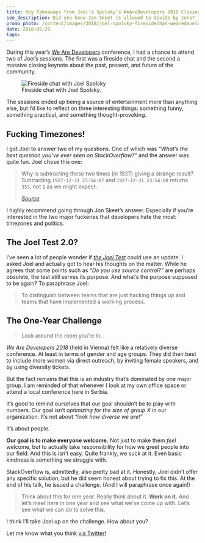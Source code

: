 ```yaml
---
title: Key Takeaways from Joel’s Spolsky’s WeAreDevelopers 2018 Closing Keynote
seo_description: Did you know Jon Skeet is allowed to divide by zero? It’s true.
promo_photo: /content/images/2018/joel-spolsky-firesidechat-wearedevelopers-2018.jpg
date: 2018-05-25
tags:
---
```

During this year’s [We Are Developers](https://www.wearedevelopers.com/) conference, I had a chance to attend two of Joel’s sessions. The first was a fireside chat and the second a massive closing keynote about the past, present, and future of the community.

<figure class="blog-post-image"><img src="/content/images/2018/joel-spolsky-firesidechat-wearedevelopers-2018.jpg" alt="Fireside chat with Joel Spolsky" /><figcaption>Fireside chat with Joel Spolsky.</figcaption></figure>

The sessions ended up being a source of entertainment more than anything else, but I’d like to reflect on three interesting things: something funny, something practical, and something thought-provoking.

## Fucking Timezones!

I got Joel to answer two of my questions. One of which was _“What’s the best question you’ve ever seen on StackOverflow?”_ and the answer was quite fun. Joel chose this one:

> Why is subtracting these two times (in 1927) giving a strange result? Subtracting `1927-12-31 23:54:07` and `1927-12-31 23:54:08` returns `353`, not `1` as we might expect.  
>
> _[Source](https://stackoverflow.com/questions/6841333/why-is-subtracting-these-two-times-in-1927-giving-a-strange-result)_

I highly recommend going through Jon Skeet’s answer. Especially if you’re interested in the two major fuckeries that developers hate the most: timezones and politics.

## The Joel Test 2.0?

I’ve seen a lot of people wonder if _[the Joel Test](https://www.joelonsoftware.com/2000/08/09/the-joel-test-12-steps-to-better-code/)_ could use an update. I asked Joel and actually got to hear his thoughts on the matter. While he agrees that some points such as _“Do you use source control?”_ are perhaps obsolete, the test still serves its purpose. And what’s the purpose supposed to be again? To paraphrase Joel:

> To distinguish between teams that are just hacking things up and teams that have implemented a working process.

## The One-Year Challenge

> Look around the room you’re in…

_We Are Developers 2018_ (held in Vienna) felt like a relatively diverse conference. At least in terms of gender and age groups. They did their best to include more women via direct outreach, by inviting female speakers, and by using diversity tickets.

But the fact remains that this is an industry that’s dominated by one major group. I am reminded of that whenever I look at my own office space or attend a local conference here in Serbia.

It’s good to remind ourselves that our goal shouldn’t be to play with numbers. Our goal isn’t _optimizing for the size of group X_ in our organization. It’s not about _“look how diverse we are!”_

It’s about people.

**Our goal is to make everyone welcome.** Not just to make them _feel_ welcome, but to actually take responsibility for how we greet people into our field. And this is isn’t easy. Quite frankly, we suck at it. Even basic kindness is something we struggle with.

StackOverflow is, admittedly, also pretty bad at it. Honestly, Joel didn’t offer any specific solution, but he did seem honest about trying to fix this. At the end of his talk, he issued a challenge. (And I will paraphrase once again!)

> Think about this for one year. Really think about it. **Work on it.** And let’s meet here in one year and see what we’ve come up with. Let’s see what we can do to solve this.

I think I’ll take Joel up on the challenge. How about you?

Let me know what you think [via Twitter!](https://twitter.com/DanicFilip)
